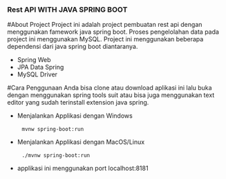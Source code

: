 <h3>Rest API WITH JAVA SPRING BOOT</h3>

#About Project
Project ini adalah project pembuatan rest api dengan menggunakan famework java spring boot. Proses pengelolahan data pada project ini menggunakan MySQL. Project ini menggunakan beberapa dependensi dari java spring boot diantaranya.

- Spring Web
- JPA Data Spring
- MySQL Driver

#Cara Penggunaan
Anda bisa clone atau download aplikasi ini lalu buka dengan menggunakan spring tools suit atau bisa juga menggunakan text editor yang sudah terinstall extension java spring.

- Menjalankan Applikasi dengan Windows
<pre>
    <code>mvnw spring-boot:run</code>
</pre>
- Menjalankan Applikasi dengan MacOS/Linux
<pre>
    <code>./mvnw spring-boot:run</code>
</pre>
- applikasi ini menggunakan port localhost:8181

